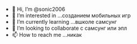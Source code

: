 - 👋 Hi, I’m @sonic2006 
- 👀 I’m interested in ...созданием мобильных игр
- 🌱 I’m currently learning ...вшколе самсунг
- 💞️ I’m looking to collaborate  с самсунг или эпл
- 📫 How to reach me ...никак

<!---
sonic2006/sonic2006 is a ✨ special ✨ repository because its `README.md` (this file) appears on your GitHub profile.
You can click the Preview link to take a look at your changes.
--->
